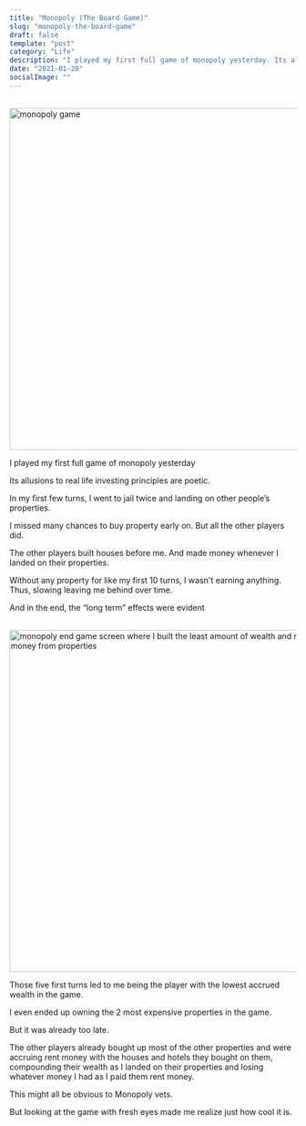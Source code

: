 ```yaml
---
title: "Monopoly (The Board Game)"
slug: "monopoly-the-board-game"
draft: false
template: "post"
category: "Life"
description: "I played my first full game of monopoly yesterday. Its allusions to real life investing principles are poetic."
date: "2021-01-28"
socialImage: ""
---
```


<br />
<img src="/mbg2.jpg" alt="monopoly game" border="0" width="600">

<br />

I played my first full game of monopoly yesterday

Its allusions to real life investing principles are poetic.

In my first few turns, I went to jail twice and landing on other people’s properties.

I missed many chances to buy property early on. But all the other players did.

The other players built houses before me. And made money whenever I landed on their properties.

Without any property for like my first 10 turns, I wasn't earning anything. Thus, slowing leaving me behind over time.

And in the end, the “long term” effects were evident

<br />
<img src="/mbg.jpg" alt="monopoly end game screen where I built the least amount of wealth and made the least money from properties" border="0" width="600">

<br />

Those five first turns led to me being the player with the lowest accrued wealth in the game.

I even ended up owning the 2 most expensive properties in the game.

But it was already too late.

The other players already bought up most of the other properties and were accruing rent money with the houses and hotels they bought on them, compounding their wealth as I landed on their properties and losing whatever money I had as I paid them rent money.

This might all be obvious to Monopoly vets.

But looking at the game with fresh eyes made me realize just how cool it is.

<br />
